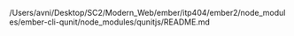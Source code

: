 /Users/avni/Desktop/SC2/Modern_Web/ember/itp404/ember2/node_modules/ember-cli-qunit/node_modules/qunitjs/README.md